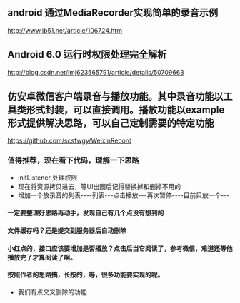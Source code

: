 
## android 通过MediaRecorder实现简单的录音示例
http://www.jb51.net/article/106724.htm

##  Android 6.0 运行时权限处理完全解析  
 http://blog.csdn.net/lmj623565791/article/details/50709663

## 仿安卓微信客户端录音与播放功能。其中录音功能以工具类形式封装，可以直接调用。播放功能以example形式提供解决思路，可以自己定制需要的特定功能

https://github.com/scsfwgy/WeixinRecord

### 值得推荐，现在看下代码，理解一下思路
* initListener 处理权限
* 现在将资源拷贝进去，等UI出图后记得替换掉和删掉不用的
* 增加一个放录音的列表----列表---点击播放---再次暂停----目前只放一个---







#### 一定要整理好思路再动手，发现自己有几个点没有想到的
#### 文件缓存吗？还是提交到服务器后自动删除
#### 小红点的，接口应该要增加是否播放？点击后当它阅读了，参考微信，难道还等他播放完了才算阅读了啊。
#### 按照作者的思路搞，长按的，等，很多功能要实现的呢。


* 我们有点叉叉删除的功能
